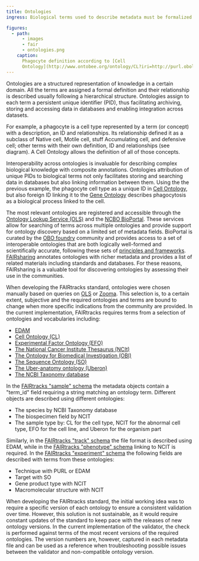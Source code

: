 ```yaml
---
title: Ontologies
ingress: Biological terms used to describe metadata must be formalized

figures:
  - path:
      - images
      - fair
      - ontologies.png
    caption:
      Phagocyte definition according to [Cell
      Ontology](http://www.ontobee.org/ontology/CL?iri=http://purl.obolibrary.org/obo/CL_0000234).
---
```


Ontologies are a structured representation of knowledge in a certain domain. All the terms are
assigned a formal definition and their relationship is described usually following a hierarchical
structure. Ontologies assign to each term a persistent unique identifier (PID), thus facilitating
archiving, storing and accessing data in databases and enabling integration across datasets.

For example, a phagocyte is a cell type represented by a term (or concept) with a description, an ID
and relationships. Its relationship defined it as a subclass of Native cell, Motile cell, stuff
Accumulating cell, and defensive cell; other terms with their own definition, ID and relationships
(see diagram). A Cell Ontology allows the definition of all of those concepts.

Interoperability across ontologies is invaluable for describing complex biological knowledge with
composite annotations. Ontologies attribution of unique PIDs to biological terms not only
facilitates storing and searching data in databases but also linking information between them. Using
the the previous example, the phagocyte cell type as a unique ID in
[Cell Ontology](https://obofoundry.org/ontology/cl.html), but also foreign ID linking it to the
[Gene Ontology](http://geneontology.org) describes phagocytosis as a biological process linked to
the cell.

The most relevant ontologies are registered and accessible through the
[Ontology Lookup Service (OLS)](https://www.ebi.ac.uk/ols/index) and the
[NCBO BioPortal](https://bioportal.bioontology.org/). These services allow for searching of terms
across multiple ontologies and provide support for ontology discovery based on a limited set of
metadata fields. BioPortal is curated by the [OBO foundry](https://obofoundry.org) community and
provides access to a set of interoperable ontologies that are both logically well-formed and
scientifically accurate, following these sets of
[principles and frameworks](https://obofoundry.org/principles/fp-000-summary.html).
[FAIRsharing](https://fairsharing.org/) annotates ontologies with richer metadata and provides a
list of related materials including standards and databases. For these reasons, FAIRsharing is a
valuable tool for discovering ontologies by assessing their use in the communities.

When developing the FAIRtracks standard, ontologies were chosen manually based on queries on
[OLS](https://www.ebi.ac.uk/ols/index) or [Zooma](https://www.ebi.ac.uk/spot/zooma/). This selection
is, to a certain extent, subjective and the required ontologies and terms are bound to change when
more specific indications from the community are provided. In the current implementation, FAIRtracks
requires terms from a selection of ontologies and vocabularies including:

- [EDAM](https://edamontology.org/page)
- [Cell Ontology (CL)](https://obofoundry.org/ontology/cl.html)
- [Experimental Factor Ontology (EFO)](https://www.ebi.ac.uk/efo/)
- [The National Cancer Institute Thesaurus (NCIt)](https://ncithesaurus.nci.nih.gov/ncitbrowser/)
- [The Ontology for Biomedical Investigation (OBI)](http://obi-ontology.org/)
- [The Sequence Ontology (SO)](http://www.sequenceontology.org/)
- [The Uber-anatomy ontology (Uberon)](https://www.ebi.ac.uk/ols/ontologies/uberon)
- [The NCBI Taxonomy database](https://www.ncbi.nlm.nih.gov/taxonomy)

In the
[FAIRtracks "sample" schema](https://github.com/fairtracks/fairtracks_standard/blob/master/json/schema/fairtracks_sample.schema.json)
the metadata objects contain a "term_id" field requiring a string matching an ontology term.
Different objects are described using different ontologies:

- The species by NCBI Taxonomy database
- The biospecimen field by NCIT
- The sample type by: CL for the cell type, NCIT for the abnormal cell type, EFO for the cell line,
  and Uberon for the organism part

Similarly, in the
[FAIRtracks "track" schema](https://github.com/fairtracks/fairtracks_standard/blob/master/json/schema/fairtracks_track.schema.json)
the file format is described using EDAM, while in the
[FAIRtracks "phenotype" schema](https://github.com/fairtracks/fairtracks_standard/blob/master/json/schema/fairtracks_phenotype.schema.json)
linking to NCIT is required. In the
[FAIRtracks "experiment" schema](https://github.com/fairtracks/fairtracks_standard/blob/master/json/schema/fairtracks_experiment.schema.json)
the following fields are described with terms from these ontologies:

- Technique with PURL or EDAM
- Target with SO
- Gene product type with NCIT
- Macromolecular structure with NCIT

When developing the FAIRtracks standard, the initial working idea was to require a specific version
of each ontology to ensure a consistent validation over time. However, this solution is not
sustainable, as it would require constant updates of the standard to keep pace with the releases of
new ontology versions. In the current implementation of the validator, the check is performed
against terms of the most recent versions of the required ontologies. The version numbers are,
however, captured in each metadata file and can be used as a reference when troubleshooting possible
issues between the validator and non-compatible ontology version.
